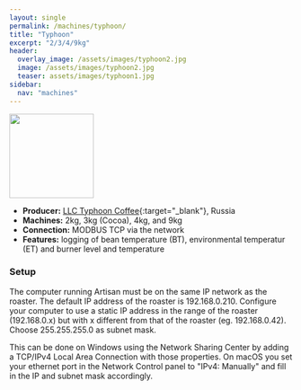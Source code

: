 ```yaml
---
layout: single
permalink: /machines/typhoon/
title: "Typhoon"
excerpt: "2/3/4/9kg"
header:
  overlay_image: /assets/images/typhoon2.jpg
  image: /assets/images/typhoon2.jpg
  teaser: assets/images/typhoon1.jpg
sidebar:
  nav: "machines"
---
```


<img class="tab-image" src="{{ site.baseurl }}/assets/images/supporter-badge.png" width="150px">

* __Producer:__ [LLC Typhoon Coffee](https://typhoon.coffee/){:target="_blank"}, Russia
* __Machines:__ 2kg, 3kg (Cocoa), 4kg, and 9kg
* __Connection:__ MODBUS TCP via the network
* __Features:__ logging of bean temperature (BT), environmental temperatur (ET) and burner level and temperature


### Setup

The computer running Artisan must be on the same IP network as the roaster. The default IP address of the roaster is 192.168.0.210. Configure your computer to use a static IP address in the range of the roaster (192.168.0.x) but with x different from that of the roaster (eg. 192.168.0.42). Choose 255.255.255.0 as subnet mask. 
 
This can be done on Windows using the Network Sharing Center by adding a TCP/IPv4 Local Area Connection with those properties. On macOS you set your ethernet port in the Network Control panel to "IPv4: Manually" and fill in the IP and subnet mask accordingly.